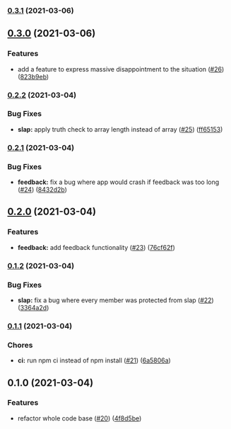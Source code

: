 ### [0.3.1](https://github.com/ggv3/std-bot/compare/0.3.0...0.3.1) (2021-03-06)

## [0.3.0](https://github.com/ggv3/std-bot/compare/0.2.2...0.3.0) (2021-03-06)


### Features

* add a feature to express massive disappointment to the situation ([#26](https://github.com/ggv3/std-bot/issues/26)) ([823b9eb](https://github.com/ggv3/std-bot/commit/823b9ebf3c3bf633a2150815c0400b661862278d))

### [0.2.2](https://github.com/kaartni/std-bot/compare/0.2.1...0.2.2) (2021-03-04)


### Bug Fixes

* **slap:** apply truth check to array length instead of array ([#25](https://github.com/kaartni/std-bot/issues/25)) ([ff65153](https://github.com/kaartni/std-bot/commit/ff65153594202ccb0a19db2ed0dbb2b4e0734742))

### [0.2.1](https://github.com/kaartni/std-bot/compare/0.2.0...0.2.1) (2021-03-04)


### Bug Fixes

* **feedback:** fix a bug where app would crash if feedback was too long ([#24](https://github.com/kaartni/std-bot/issues/24)) ([8432d2b](https://github.com/kaartni/std-bot/commit/8432d2b84cf56803ad0040b89c798c89fb24f00b))

## [0.2.0](https://github.com/kaartni/std-bot/compare/0.1.2...0.2.0) (2021-03-04)


### Features

* **feedback:** add feedback functionality ([#23](https://github.com/kaartni/std-bot/issues/23)) ([76cf62f](https://github.com/kaartni/std-bot/commit/76cf62f90ab902dfc73de28cadde2e73bf12fd32))

### [0.1.2](https://github.com/kaartni/std-bot/compare/0.1.1...0.1.2) (2021-03-04)


### Bug Fixes

* **slap:** fix a bug where every member was protected from slap ([#22](https://github.com/kaartni/std-bot/issues/22)) ([3364a2d](https://github.com/kaartni/std-bot/commit/3364a2ded58bb2d99d57729ce86f24740292dd36))

### [0.1.1](https://github.com/kaartni/std-bot/compare/0.1.0...0.1.1) (2021-03-04)


### Chores

* **ci:** run npm ci instead of npm install ([#21](https://github.com/kaartni/std-bot/issues/21)) ([6a5806a](https://github.com/kaartni/std-bot/commit/6a5806ae97117abea9c9cf0cb5e7b7e8f4be8ea8))

## 0.1.0 (2021-03-04)


### Features

* refactor whole code base ([#20](https://github.com/kaartni/std-bot/issues/20)) ([4f8d5be](https://github.com/kaartni/std-bot/commit/4f8d5be30658e7d794ec8e24077a2c16b7265570))

